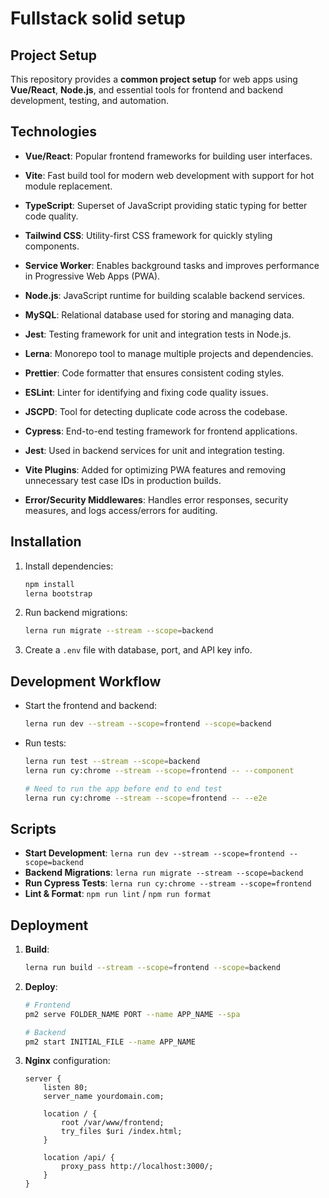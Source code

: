 # Fullstack solid setup

## Project Setup

This repository provides a **common project setup** for web apps using **Vue/React**, **Node.js**, and essential tools for frontend and backend development, testing, and automation.

## Technologies

-   **Vue/React**: Popular frontend frameworks for building user interfaces.
-   **Vite**: Fast build tool for modern web development with support for hot module replacement.
-   **TypeScript**: Superset of JavaScript providing static typing for better code quality.
-   **Tailwind CSS**: Utility-first CSS framework for quickly styling components.
-   **Service Worker**: Enables background tasks and improves performance in Progressive Web Apps (PWA).

-   **Node.js**: JavaScript runtime for building scalable backend services.
-   **MySQL**: Relational database used for storing and managing data.
-   **Jest**: Testing framework for unit and integration tests in Node.js.

-   **Lerna**: Monorepo tool to manage multiple projects and dependencies.
-   **Prettier**: Code formatter that ensures consistent coding styles.
-   **ESLint**: Linter for identifying and fixing code quality issues.
-   **JSCPD**: Tool for detecting duplicate code across the codebase.

-   **Cypress**: End-to-end testing framework for frontend applications.
-   **Jest**: Used in backend services for unit and integration testing.

-   **Vite Plugins**: Added for optimizing PWA features and removing unnecessary test case IDs in production builds.

-   **Error/Security Middlewares**: Handles error responses, security measures, and logs access/errors for auditing.

## Installation

1. Install dependencies:

    ```bash
    npm install
    lerna bootstrap
    ```

2. Run backend migrations:

    ```bash
    lerna run migrate --stream --scope=backend
    ```

3. Create a `.env` file with database, port, and API key info.

## Development Workflow

-   Start the frontend and backend:
    ```bash
    lerna run dev --stream --scope=frontend --scope=backend
    ```
-   Run tests:
    ```bash
    lerna run test --stream --scope=backend
    lerna run cy:chrome --stream --scope=frontend -- --component

    # Need to run the app before end to end test
    lerna run cy:chrome --stream --scope=frontend -- --e2e
    ```

## Scripts

-   **Start Development**: `lerna run dev --stream --scope=frontend --scope=backend`
-   **Backend Migrations**: `lerna run migrate --stream --scope=backend`
-   **Run Cypress Tests**: `lerna run cy:chrome --stream --scope=frontend`
-   **Lint & Format**: `npm run lint` / `npm run format`

## Deployment

1. **Build**:

    ```bash
    lerna run build --stream --scope=frontend --scope=backend
    ```

2. **Deploy**:

    ```bash
    # Frontend
    pm2 serve FOLDER_NAME PORT --name APP_NAME --spa

    # Backend
    pm2 start INITIAL_FILE --name APP_NAME
    ```

3. **Nginx** configuration:

    ```nginx
    server {
        listen 80;
        server_name yourdomain.com;

        location / {
            root /var/www/frontend;
            try_files $uri /index.html;
        }

        location /api/ {
            proxy_pass http://localhost:3000/;
        }
    }
    ```
